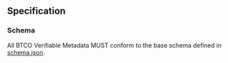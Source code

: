 ## Specification

### Schema

All BTCO Verifiable Metadata MUST conform to the base schema defined in [schema.json](./schema.json).

